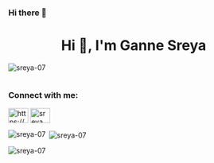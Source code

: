 ### Hi there 👋

<!--
**sreya-07/sreya-07** is a ✨ _special_ ✨ repository because its `README.md` (this file) appears on your GitHub profile.

Here are some ideas to get you started:

- 🔭 I’m currently working on ...
- 🌱 I’m currently learning ...
- 👯 I’m looking to collaborate on ...
- 🤔 I’m looking for help with ...
- 💬 Ask me about ...
- 📫 How to reach me: ...
- 😄 Pronouns: ...
- ⚡ Fun fact: ...
-->
<h1 align="center">Hi 👋, I'm Ganne Sreya</h1>
<p align="left"> <img src="https://komarev.com/ghpvc/?username=sreya-07&label=Profile%20views&color=0e75b6&style=flat" alt="sreya-07" /> </p>

<p align="left"> <a href="https://twitter.com/" target="blank"><img src="https://img.shields.io/twitter/follow/?logo=twitter&style=for-the-badge" alt="" /></a> </p>

<h3 align="left">Connect with me:</h3>
<img align ="right"
<p align="left">
<a href="https://linkedin.com/in/https://www.linkedin.com/in/ganne-sreya-a28b1b25b/" target="blank"><img align="center" src="https://raw.githubusercontent.com/rahuldkjain/github-profile-readme-generator/master/src/images/icons/Social/linked-in-alt.svg" alt="https://www.linkedin.com/in/ganne-sreya-a28b1b25b/" height="30" width="40" /></a>
<a href="https://instagram.com/sreya_._07" target="blank"><img align="center" src="https://raw.githubusercontent.com/rahuldkjain/github-profile-readme-generator/master/src/images/icons/Social/instagram.svg" alt="sreya_._07" height="30" width="40" /></a>
</p>

<p><img align="left" src="https://github-readme-stats.vercel.app/api/top-langs?username=sreya-07&show_icons=true&locale=en&layout=compact" alt="sreya-07" /></p>

<p>&nbsp;<img align="center" src="https://github-readme-stats.vercel.app/api?username=sreya-07&show_icons=true&locale=en" alt="sreya-07" /></p>

<p><img align="center" src="https://github-readme-streak-stats.herokuapp.com/?user=sreya-07&" alt="sreya-07" /></p>
